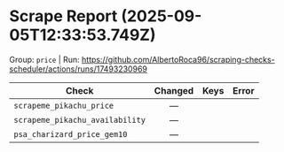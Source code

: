# Scrape Report (2025-09-05T12:33:53.749Z)

Group: `price`  |  Run: https://github.com/AlbertoRoca96/scraping-checks-scheduler/actions/runs/17493230969

| Check | Changed | Keys | Error |
|---|:---:|:--|:--|
| `scrapeme_pikachu_price` | — |  |  |
| `scrapeme_pikachu_availability` | — |  |  |
| `psa_charizard_price_gem10` | — |  |  |
